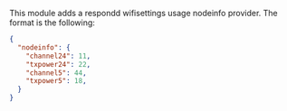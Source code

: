 This module adds a respondd wifisettings usage nodeinfo provider.
The format is the following:

```json
{
  "nodeinfo": {
    "channel24": 11,
    "txpower24": 22,
    "channel5": 44,
    "txpower5": 18,
  }
}
```
